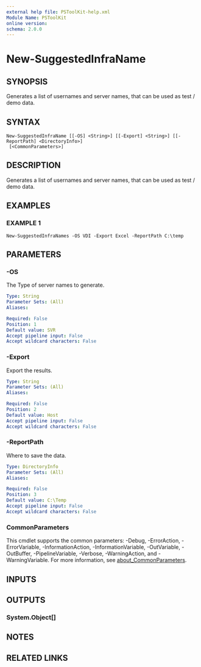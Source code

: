 ```yaml
---
external help file: PSToolKit-help.xml
Module Name: PSToolKit
online version:
schema: 2.0.0
---
```


# New-SuggestedInfraName

## SYNOPSIS
Generates a list of usernames and server names, that can be used as test / demo data.

## SYNTAX

```
New-SuggestedInfraName [[-OS] <String>] [[-Export] <String>] [[-ReportPath] <DirectoryInfo>]
 [<CommonParameters>]
```

## DESCRIPTION
Generates a list of usernames and server names, that can be used as test / demo data.

## EXAMPLES

### EXAMPLE 1
```
New-SuggestedInfraNames -OS VDI -Export Excel -ReportPath C:\temp
```

## PARAMETERS

### -OS
The Type of server names to generate.

```yaml
Type: String
Parameter Sets: (All)
Aliases:

Required: False
Position: 1
Default value: SVR
Accept pipeline input: False
Accept wildcard characters: False
```

### -Export
Export the results.

```yaml
Type: String
Parameter Sets: (All)
Aliases:

Required: False
Position: 2
Default value: Host
Accept pipeline input: False
Accept wildcard characters: False
```

### -ReportPath
Where to save the data.

```yaml
Type: DirectoryInfo
Parameter Sets: (All)
Aliases:

Required: False
Position: 3
Default value: C:\Temp
Accept pipeline input: False
Accept wildcard characters: False
```

### CommonParameters
This cmdlet supports the common parameters: -Debug, -ErrorAction, -ErrorVariable, -InformationAction, -InformationVariable, -OutVariable, -OutBuffer, -PipelineVariable, -Verbose, -WarningAction, and -WarningVariable. For more information, see [about_CommonParameters](http://go.microsoft.com/fwlink/?LinkID=113216).

## INPUTS

## OUTPUTS

### System.Object[]
## NOTES

## RELATED LINKS
